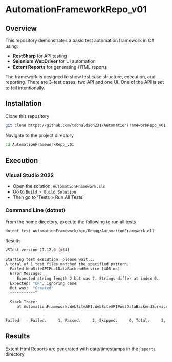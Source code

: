 # AutomationFrameworkRepo_v01

## Overview  
This repository demonstrates a basic test automation framework in C# using:  
- **RestSharp** for API testing  
- **Selenium WebDriver** for UI automation  
- **Extent Reports** for generating HTML reports  

The framework is designed to show test case structure, execution, and reporting.
There are 3-test cases, two API and one UI. One of the API is set to fail intentionally.

## Installation 
Clone this repository 
```bash
git clone https://github.com/tdonaldson231/AutomationFrameworkRepo_v01.git
```
Navigate to the project directory
```bash
cd AutomationFrameworkRepo_v01
```
## Execution 
### Visual Studio 2022
- Open the solution: `AutomationFramework.sln`
- Go to `Build > Build Solution`
- Then go to 'Tests > Run All Tests`
 
### Command Line (dotnet)
From the home directory, execute the following to run all tests
```bash
dotnet test AutomationFramework/bin/Debug/AutomationFramework.dll
```
Results
```bash
VSTest version 17.12.0 (x64)

Starting test execution, please wait...
A total of 1 test files matched the specified pattern.
  Failed WebSiteAPIPostDataBackendService [408 ms]
  Error Message:
     Expected string length 2 but was 7. Strings differ at index 0.
  Expected: "OK", ignoring case
  But was:  "Created"
  -----------^

  Stack Trace:
     at AutomationFramework.WebSiteAPI.WebSiteAPIPostDataBackendService() in ~\AutomationFrameworkRepo_v01\AutomationFramework\WebSiteAPI.cs:line 92


Failed!  - Failed:     1, Passed:     2, Skipped:     0, Total:     3, Duration: 7s
```

## Results 
Extent Html Reports are generated with date/timestamps in the `Reports` directory
